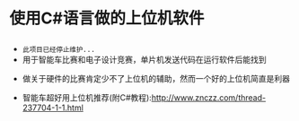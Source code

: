 # 使用C#语言做的上位机软件<p>
* `此项目已经停止维护...`
* 用于智能车比赛和电子设计竞赛，单片机发送代码在运行软件后能找到<p>
* 做关于硬件的比赛肯定少不了上位机的辅助，然而一个好的上位机简直是利器<p>
* 智能车超好用上位机推荐(附C#教程):http://www.znczz.com/thread-237704-1-1.html<p>
